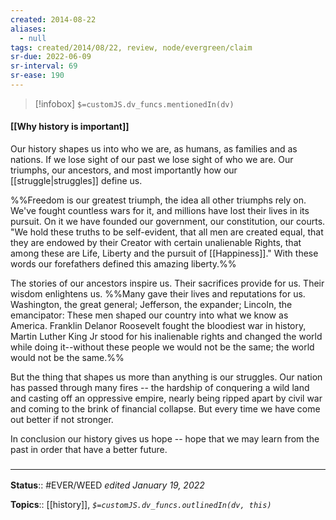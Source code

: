 ```yaml
---
created: 2014-08-22
aliases:
  - null
tags: created/2014/08/22, review, node/evergreen/claim
sr-due: 2022-06-09
sr-interval: 69
sr-ease: 190
---
```

> [!infobox]
`$=customJS.dv_funcs.mentionedIn(dv)`

#### [[Why history is important]] 

 
Our history shapes us into who we are, as humans, as families and as nations. If we lose sight of our past we lose sight of who we are. Our triumphs, our ancestors, and most importantly how our [[struggle|struggles]] define us.

%%Freedom is our greatest triumph, the idea all other triumphs rely on. We've fought countless wars for it, and millions have lost their lives in its pursuit. On it we have founded our government, our constitution, our courts. "We hold these truths to be self-evident, that all men are created equal, that they are endowed by their Creator with certain unalienable Rights, that among these are Life, Liberty and the pursuit of [[Happiness]]." With these words our forefathers defined this amazing liberty.%%

The stories of our ancestors inspire us. Their sacrifices provide for us. Their wisdom enlightens us.
%%Many gave their lives and reputations for us. Washington, the great general; Jefferson, the expander; Lincoln, the emancipator: These men shaped our country into what we know as America. Franklin Delanor Roosevelt fought the bloodiest war in history, Martin Luther King Jr stood for his inalienable rights and changed the world while doing it\--without these people we would not be the same; the world would not be the same.%%

But the thing that shapes us more than anything is our struggles. Our nation has passed through many fires \-- the hardship of conquering a wild land and casting off an oppressive empire, nearly being ripped apart by civil war and coming to the brink of financial collapse. But every time we have come out better if not stronger.

In conclusion our history gives us hope \-- hope that we may learn from the past in order that have a better future.

### <hr class="footnote"/>

**Status**:: #EVER/WEED 
*edited January 19, 2022*

**Topics**:: [[history]], 
*`$=customJS.dv_funcs.outlinedIn(dv, this)`*

